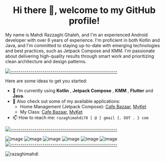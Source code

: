 <h1 align="center">Hi there 👋, welcome to my GitHub profile!</h1>


My name is Mahdi Razzaghi Ghaleh, and I'm an experienced Android developer with over 6 years of experience. I'm proficient in both Kotlin and Java, and I'm committed to staying up-to-date with emerging technologies and best practices, such as Jetpack Compose and KMM. I'm passionate about delivering high-quality results through smart work and prioritizing clean architecture and design patterns.

[![-----------------------------------------------------]( 
https://raw.githubusercontent.com/andreasbm/readme/master/assets/lines/aqua.png)](https://github.com/razaghimahdi?tab=repositories)

Here are some ideas to get you started:

- 🌱 I’m currently using **Kotlin** , **Jetpack Compose** , **KMM** , **Flutter** and **Java**.
- 🎁 Also check out some of my available applications: 
    - Home Management (Jetpack Compose): [Cafe Bazaar](https://cafebazaar.ir/app/com.razzaghi.home_management), [MyKet](https://myket.ir/app/com.razzaghi.home_management)
    - My Class: [Cafe Bazaar](https://cafebazaar.ir/app/com.razzaghi.myuninote), [MyKet](https://myket.ir/app/com.razzaghi.myuninote)
- 📫 How to reach me: `razaghimahdi78 [ @ ] gmail {. DOT . } com`

[![-----------------------------------------------------]( 
https://raw.githubusercontent.com/andreasbm/readme/master/assets/lines/aqua.png)](https://github.com/razaghimahdi?tab=repositories)

![image](https://img.shields.io/badge/Android-3DDC84?style=for-the-badge&logo=android&logoColor=white)
![image](https://img.shields.io/badge/Kotlin-0095D5?&style=for-the-badge&logo=kotlin&logoColor=white)
![image](https://img.shields.io/badge/Java-ED8B00?style=for-the-badge&logo=java&logoColor=white)
![image](https://img.shields.io/badge/Python-FFD43B?style=for-the-badge&logo=python&logoColor=darkgreen)
![image](https://img.shields.io/badge/Dart-0175C2?style=for-the-badge&logo=dart&logoColor=white)
![image](https://img.shields.io/badge/Flutter-02569B?style=for-the-badge&logo=flutter&logoColor=white) 
[![-----------------------------------------------------]( 
https://raw.githubusercontent.com/andreasbm/readme/master/assets/lines/aqua.png)](https://github.com/razaghimahdi?tab=repositories)

<img src="https://github-profile-trophy.vercel.app/?username=razaghimahdi&column=8&margin-w=15&margin-h=15&title=Stars,Followers,Commit,Repositories,Issues,MultiLanguage,PullRequest" alt="razaghimahdi">

